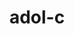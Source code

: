 ---
title: "adol-c"
layout: cache
categories: [package, develop]
meta: {"compilers": ["gcc@11.4.0"], "num_specs": 8, "num_specs_by_stack": {"root": 8}, "oss": ["ubuntu22.04"], "platforms": ["linux"], "stacks": ["root"], "targets": ["x86_64_v3"], "versions": ["2.7.2"]}
spec_details: [{"compiler": "gcc@11.4.0", "hash": "5zyiu367bjjtdbhvpxk6tqbi5zgsgkci", "os": "ubuntu22.04", "platform": "linux", "size": "-", "stacks": ["root"], "target": "x86_64_v3", "variants": ["~advanced_branching", "+atrig_erf", "~boost", "build_system=autotools", "+doc", "+examples", "~openmp", "patches:=715b878", "~sparse", "+stdczero", "+traceless_refcounting"], "versions": ["2.7.2"]}, {"compiler": "gcc@11.4.0", "hash": "6pqmou52iew556azpeayz5t5p34s2eoe", "os": "ubuntu22.04", "platform": "linux", "size": "-", "stacks": ["root"], "target": "x86_64_v3", "variants": ["~advanced_branching", "+atrig_erf", "~boost", "build_system=autotools", "+doc", "+examples", "~openmp", "patches:=715b878", "~sparse", "+stdczero", "+traceless_refcounting"], "versions": ["2.7.2"]}, {"compiler": "gcc@11.4.0", "hash": "aqyf6gthsm477bvv2jhofhgcfh5md57v", "os": "ubuntu22.04", "platform": "linux", "size": "-", "stacks": ["root"], "target": "x86_64_v3", "variants": ["~advanced_branching", "+atrig_erf", "~boost", "build_system=autotools", "+doc", "+examples", "~openmp", "patches:=715b878", "~sparse", "+stdczero", "+traceless_refcounting"], "versions": ["2.7.2"]}, {"compiler": "gcc@11.4.0", "hash": "eww5fsibj5jih7xy4urehbnkf7msy2w4", "os": "ubuntu22.04", "platform": "linux", "size": "-", "stacks": ["root"], "target": "x86_64_v3", "variants": ["~advanced_branching", "+atrig_erf", "~boost", "build_system=autotools", "+doc", "+examples", "~openmp", "patches:=715b878", "~sparse", "+stdczero", "+traceless_refcounting"], "versions": ["2.7.2"]}, {"compiler": "gcc@11.4.0", "hash": "lauy254w2dcskfxgtefj2brrxharlco7", "os": "ubuntu22.04", "platform": "linux", "size": "-", "stacks": ["root"], "target": "x86_64_v3", "variants": ["~advanced_branching", "+atrig_erf", "~boost", "build_system=autotools", "+doc", "+examples", "~openmp", "patches:=715b878", "~sparse", "+stdczero", "+traceless_refcounting"], "versions": ["2.7.2"]}, {"compiler": "gcc@11.4.0", "hash": "pdj7qald4c3lcaurtl5erzexrnupzqtn", "os": "ubuntu22.04", "platform": "linux", "size": "-", "stacks": ["root"], "target": "x86_64_v3", "variants": ["~advanced_branching", "+atrig_erf", "~boost", "build_system=autotools", "+doc", "+examples", "~openmp", "patches:=715b878", "~sparse", "+stdczero", "+traceless_refcounting"], "versions": ["2.7.2"]}, {"compiler": "gcc@11.4.0", "hash": "q2mv6u2zd3luwtej2ppsobnrc5ko6r2x", "os": "ubuntu22.04", "platform": "linux", "size": "-", "stacks": ["root"], "target": "x86_64_v3", "variants": ["~advanced_branching", "+atrig_erf", "~boost", "build_system=autotools", "+doc", "+examples", "~openmp", "patches:=715b878", "~sparse", "+stdczero", "+traceless_refcounting"], "versions": ["2.7.2"]}, {"compiler": "gcc@11.4.0", "hash": "ymwoebthuegcwd6ep6tqudds4y2aa4eb", "os": "ubuntu22.04", "platform": "linux", "size": "-", "stacks": ["root"], "target": "x86_64_v3", "variants": ["~advanced_branching", "+atrig_erf", "~boost", "build_system=autotools", "+doc", "+examples", "~openmp", "patches:=715b878", "~sparse", "+stdczero", "+traceless_refcounting"], "versions": ["2.7.2"]}]
---
